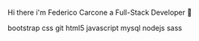  Hi there i'm Federico Carcone a Full-Stack Developer 👋



bootstrap css git html5 javascript mysql nodejs sass
